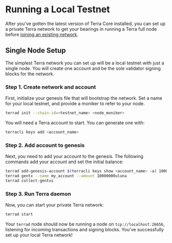 # Running a Local Testnet

After you've gotten the latest version of Terra Core installed, you can set up a private Terra network to get your bearings in running a Terra full node before [joining an existing network](join-network.md).

## Single Node Setup

The simplest Terra network you can set up will be a local testnet with just a single node. You will create one account and be the sole validator signing blocks for the network.

### Step 1. Create network and account

First, initialize your genesis file that will bootstrap the network. Set a name for your local testnet, and provide a moniker to refer to your node.

```bash
terrad init --chain-id=<testnet_name> <node_moniker>
```

You will need a Terra account to start. You can generate one with:

```bash
terracli keys add <account_name>
```

### Step 2. Add account to genesis

Next, you need to add your account to the genesis. The following commands add your account and set the initial balance:

```bash
terrad add-genesis-account $(terracli keys show <account_name> -a) 100000000uluna,1000usd
terrad gentx --name my_account --amount 10000000uluna
terrad collect-gentxs
```

### Step 3. Run Terra daemon

Now, you can start your private Terra network:

```bash
terrad start
```

Your `terrad` node should now be running a node on `tcp://localhost:26656`, listening for incoming transactions and signing blocks. You've successfully set up your local Terra network!
